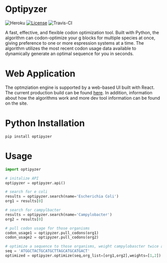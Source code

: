 # Optipyzer
![Heroku](http://heroku-badge.herokuapp.com/?app=optipyzer&style=flat&svg=1)
[![License](https://img.shields.io/badge/License-Apache%202.0-blue.svg)](https://opensource.org/licenses/Apache-2.0)
![Travis-CI](https://travis-ci.org/NLeRoy917/optipyzer.com.svg?branch=master)

A fast, effective, and flexible codon optimization tool. Built with Python, the algorithm can codon-optimize your g blocks for multiple species at once, giving preference to one or more espression systems at a time. The algorithm utilizes the most recent codon usage data available to dynamically generate an optimal sequence for you in seconds.

# Web Application
The optmziation engine is supported by a web-based UI built with React. The current production build can be found [here](https://optipyzer.herokuapp.com). In addition, information about how the algorithms work and more dev tool information can be found on the site.

# Python Installation
```pip install optipyzer```

# Usage
```python
import optipyzer

# initalize API
optipyzer = optipyzer.api()

# search for e coli
results = optipyzer.search(name='Escherichia Coli')
org1 = results[0]

# search for campylbacter
results = optipyzer.search(name='Campylobacter')
org2 = results[0]

# pull codon usage for those organisms
codon_usage1 = optipyzer.pull_codons(org1)
codon_usage2 = optipyzer.pull_codons(org2)

# optimize a sequence to those organisms, weight campylobascter twice as much
seq = 'ATGGCTACTGCATGCTTAGCATGCATGACT'
optimized = optipyzer.optimize(seq,org_list=[org1,org2],weights=[1,2])
```
